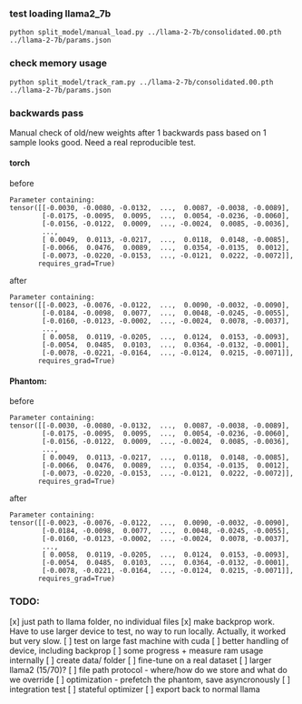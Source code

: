 

### test loading llama2_7b

```
python split_model/manual_load.py ../llama-2-7b/consolidated.00.pth ../llama-2-7b/params.json
```

### check memory usage

```
python split_model/track_ram.py ../llama-2-7b/consolidated.00.pth ../llama-2-7b/params.json
```

### backwards pass

Manual check of old/new weights after 1 backwards pass based on 1 sample looks good. Need a real reproducible test. 

#### torch
before
```
Parameter containing:
tensor([[-0.0030, -0.0080, -0.0132,  ...,  0.0087, -0.0038, -0.0089],
        [-0.0175, -0.0095,  0.0095,  ...,  0.0054, -0.0236, -0.0060],
        [-0.0156, -0.0122,  0.0009,  ..., -0.0024,  0.0085, -0.0036],
        ...,
        [ 0.0049,  0.0113, -0.0217,  ...,  0.0118,  0.0148, -0.0085],
        [-0.0066,  0.0476,  0.0089,  ...,  0.0354, -0.0135,  0.0012],
        [-0.0073, -0.0220, -0.0153,  ..., -0.0121,  0.0222, -0.0072]],
       requires_grad=True)
```

after
```
Parameter containing:
tensor([[-0.0023, -0.0076, -0.0122,  ...,  0.0090, -0.0032, -0.0090],
        [-0.0184, -0.0098,  0.0077,  ...,  0.0048, -0.0245, -0.0055],
        [-0.0160, -0.0123, -0.0002,  ..., -0.0024,  0.0078, -0.0037],
        ...,
        [ 0.0058,  0.0119, -0.0205,  ...,  0.0124,  0.0153, -0.0093],
        [-0.0054,  0.0485,  0.0103,  ...,  0.0364, -0.0132, -0.0001],
        [-0.0078, -0.0221, -0.0164,  ..., -0.0124,  0.0215, -0.0071]],
       requires_grad=True)
```


#### Phantom:
before 
```
Parameter containing:
tensor([[-0.0030, -0.0080, -0.0132,  ...,  0.0087, -0.0038, -0.0089],
        [-0.0175, -0.0095,  0.0095,  ...,  0.0054, -0.0236, -0.0060],
        [-0.0156, -0.0122,  0.0009,  ..., -0.0024,  0.0085, -0.0036],
        ...,
        [ 0.0049,  0.0113, -0.0217,  ...,  0.0118,  0.0148, -0.0085],
        [-0.0066,  0.0476,  0.0089,  ...,  0.0354, -0.0135,  0.0012],
        [-0.0073, -0.0220, -0.0153,  ..., -0.0121,  0.0222, -0.0072]],
       requires_grad=True)
```

after
```
Parameter containing:
tensor([[-0.0023, -0.0076, -0.0122,  ...,  0.0090, -0.0032, -0.0090],
        [-0.0184, -0.0098,  0.0077,  ...,  0.0048, -0.0245, -0.0055],
        [-0.0160, -0.0123, -0.0002,  ..., -0.0024,  0.0078, -0.0037],
        ...,
        [ 0.0058,  0.0119, -0.0205,  ...,  0.0124,  0.0153, -0.0093],
        [-0.0054,  0.0485,  0.0103,  ...,  0.0364, -0.0132, -0.0001],
        [-0.0078, -0.0221, -0.0164,  ..., -0.0124,  0.0215, -0.0071]],
       requires_grad=True)
```

### TODO:
[x] just path to llama folder, no individual files
[x] make backprop work. Have to use larger device to test, no way to run locally. Actually, it worked but very slow.
[ ] test on large fast machine with cuda
[ ] better handling of device, including backprop
[ ] some progress + measure ram usage internally
[ ] create data/ folder
[ ] fine-tune on a real dataset
[ ] larger llama2 (15/70)?
[ ] file path protocol - where/how do we store and what do we override
[ ] optimization - prefetch the phantom, save asyncronously
[ ] integration test
[ ] stateful optimizer
[ ] export back to normal llama